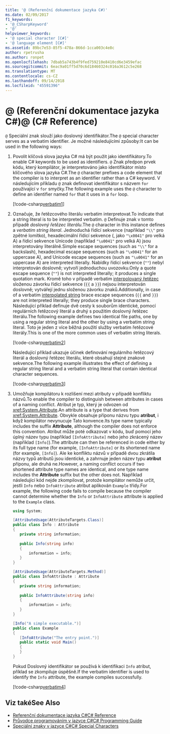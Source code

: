 ```yaml
---
title: '@ (Referenční dokumentace jazyka C#)'
ms.date: 02/09/2017
f1_keywords:
- '@_CSharpKeyword'
- '@'
helpviewer_keywords:
- '@ special character [C#]'
- '@ language element [C#]'
ms.assetid: 89bc7e53-85f5-478a-866d-1cca003c4e8c
author: rpetrusha
ms.author: ronpet
ms.openlocfilehash: 7dbab5a743b4f9fed759210e8410cd6e3459efac
ms.sourcegitcommit: 6eac9a01ff5d70c6d18460324c016a3612c5e268
ms.translationtype: MT
ms.contentlocale: cs-CZ
ms.lasthandoff: 09/14/2018
ms.locfileid: "45591396"
---
```

# <a name="-c-reference"></a><span data-ttu-id="495c0-102">@ (Referenční dokumentace jazyka C#)</span><span class="sxs-lookup"><span data-stu-id="495c0-102">@ (C# Reference)</span></span>

<span data-ttu-id="495c0-103">`@` Speciální znak slouží jako doslovný identifikátor.</span><span class="sxs-lookup"><span data-stu-id="495c0-103">The `@` special character serves as a verbatim identifier.</span></span> <span data-ttu-id="495c0-104">Je možné následujícími způsoby:</span><span class="sxs-lookup"><span data-stu-id="495c0-104">It can be used in the following ways:</span></span>

1. <span data-ttu-id="495c0-105">Povolit klíčová slova jazyka C# má být použit jako identifikátory.</span><span class="sxs-lookup"><span data-stu-id="495c0-105">To enable C# keywords to be used as identifiers.</span></span> <span data-ttu-id="495c0-106">`@` Znak předpon prvek kódu, který kompilátor, je interpretováno jako identifikátor místo klíčového slova jazyka C#.</span><span class="sxs-lookup"><span data-stu-id="495c0-106">The `@` character prefixes a code element that the compiler is to interpret as an identifier rather than a C# keyword.</span></span> <span data-ttu-id="495c0-107">V následujícím příkladu `@` znak definovat identifikátor s názvem `for` používající v `for` smyčky.</span><span class="sxs-lookup"><span data-stu-id="495c0-107">The following example uses the `@` character to define an identifier named `for` that it uses in a `for` loop.</span></span>

   [!code-csharp[verbatim1](../../../../samples/snippets/csharp/language-reference/keywords/verbatim1.cs#1)]

1. <span data-ttu-id="495c0-108">Označuje, že řetězcového literálu verbatim interpretovat.</span><span class="sxs-lookup"><span data-stu-id="495c0-108">To indicate that a string literal is to be interpreted verbatim.</span></span> <span data-ttu-id="495c0-109">`@` Definuje znak v tomto případě *doslovný řetězec literálu*.</span><span class="sxs-lookup"><span data-stu-id="495c0-109">The `@` character in this instance defines a *verbatim string literal*.</span></span> <span data-ttu-id="495c0-110">Jednoduchá řídící sekvence (například `"\\"` pro zpětné lomítko), hexadecimální řídicí sekvence (, jako `"\x0041"` pro velká A) a řídicí sekvence Unicode (například `"\u0041"` pro velká A) jsou interpretovány literálně.</span><span class="sxs-lookup"><span data-stu-id="495c0-110">Simple escape sequences (such as `"\\"` for a backslash), hexadecimal escape sequences (such as `"\x0041"` for an uppercase A), and Unicode escape sequences (such as `"\u0041"` for an uppercase A) are interpreted literally.</span></span> <span data-ttu-id="495c0-111">Nabídky řídicí sekvence (`""`) nebyl interpretován doslovně; vytvoří jednoduchou uvozovku.</span><span class="sxs-lookup"><span data-stu-id="495c0-111">Only a quote escape sequence (`""`) is not interpreted literally; it produces a single quotation mark.</span></span> <span data-ttu-id="495c0-112">Kromě toho v případě verbatim [interpolovaný řetězec](interpolated.md) složenou závorku řídicí sekvence (`{{` a `}}`) nejsou interpretován doslovně; vytvářejí jednu složenou závorku znaků.</span><span class="sxs-lookup"><span data-stu-id="495c0-112">Additionally, in case of a verbatim [interpolated string](interpolated.md) brace escape sequences (`{{` and `}}`) are not interpreted literally; they produce single brace characters.</span></span> <span data-ttu-id="495c0-113">Následující příklad definuje dvě cesty k souborům identické, pomocí regulárních řetězcový literál a druhý s použitím doslovný řetězec literálu.</span><span class="sxs-lookup"><span data-stu-id="495c0-113">The following example defines two identical file paths, one by using a regular string literal and the other by using a verbatim string literal.</span></span> <span data-ttu-id="495c0-114">Toto je jeden z více běžná použití služby verbatim řetězcové literály.</span><span class="sxs-lookup"><span data-stu-id="495c0-114">This is one of the more common uses of verbatim string literals.</span></span>

   [!code-csharp[verbatim2](../../../../samples/snippets/csharp/language-reference/keywords/verbatim1.cs#2)]

   <span data-ttu-id="495c0-115">Následující příklad ukazuje účinek definování regulárního řetězcový literál a doslovný řetězec literálu, které obsahují stejné znakové sekvence.</span><span class="sxs-lookup"><span data-stu-id="495c0-115">The following example illustrates the effect of defining a regular string literal and a verbatim string literal that contain identical character sequences.</span></span>

   [!code-csharp[verbatim3](../../../../samples/snippets/csharp/language-reference/keywords/verbatim1.cs#3)]

1. <span data-ttu-id="495c0-116">Umožňuje kompilátoru k rozlišení mezi atributy v případě konfliktu názvů.</span><span class="sxs-lookup"><span data-stu-id="495c0-116">To enable the compiler to distinguish between attributes in cases of a naming conflict.</span></span> <span data-ttu-id="495c0-117">Atribut je typ, který je odvozen od <xref:System.Attribute>.</span><span class="sxs-lookup"><span data-stu-id="495c0-117">An attribute is a type that derives from <xref:System.Attribute>.</span></span> <span data-ttu-id="495c0-118">Obvykle obsahuje příponu názvu typu **atribut**, i když kompilátor nevynucuje Tato konvence.</span><span class="sxs-lookup"><span data-stu-id="495c0-118">Its type name typically includes the suffix **Attribute**, although the compiler does not enforce this convention.</span></span> <span data-ttu-id="495c0-119">Atribut může poté odkazovat v kódu, buď pomocí jeho úplný název typu (například `[InfoAttribute]` nebo jeho zkrácený název (například `[Info]`).</span><span class="sxs-lookup"><span data-stu-id="495c0-119">The attribute can then be referenced in code either by its full type name (for example, `[InfoAttribute]` or its shortened name (for example, `[Info]`).</span></span> <span data-ttu-id="495c0-120">Ale ke konfliktu názvů v případě dvou zkrátila názvy typů atributů jsou identické, a zahrnuje jeden název typu **atribut** příponu, ale druhá ne.</span><span class="sxs-lookup"><span data-stu-id="495c0-120">However, a naming conflict occurs if two shortened attribute type names are identical, and one type name includes the **Attribute** suffix but the other does not.</span></span> <span data-ttu-id="495c0-121">Například následující kód nejde zkompilovat, protože kompilátor nemůže určit, jestli `Info` nebo `InfoAttribute` atribut aplikován `Example` třídy.</span><span class="sxs-lookup"><span data-stu-id="495c0-121">For example, the following code fails to compile because the compiler cannot determine whether the `Info` or `InfoAttribute` attribute is applied to the `Example` class.</span></span>

   ```csharp
   using System;

   [AttributeUsage(AttributeTargets.Class)]
   public class Info : Attribute
   {
      private string information;
      
      public Info(string info)
      {
          information = info;
      }
   }

   [AttributeUsage(AttributeTargets.Method)]
   public class InfoAttribute : Attribute
   {
      private string information;
      
      public InfoAttribute(string info)
      {
          information = info;
      }
   }

   [Info("A simple executable.")]
   public class Example
   {
      [InfoAttribute("The entry point.")]
      public static void Main()
      {
      }
   }
   ```  

   <span data-ttu-id="495c0-122">Pokud Doslovný identifikátor se používá k identifikaci `Info` atribut, příklad se zkompiluje úspěšně.</span><span class="sxs-lookup"><span data-stu-id="495c0-122">If the verbatim identifier is used to identify the `Info` attribute, the example compiles successfully.</span></span>

   [!code-csharp[verbatim4](../../../../samples/snippets/csharp/language-reference/keywords/verbatim4.cs#1)]

## <a name="see-also"></a><span data-ttu-id="495c0-123">Viz také</span><span class="sxs-lookup"><span data-stu-id="495c0-123">See Also</span></span>

- [<span data-ttu-id="495c0-124">Referenční dokumentace jazyka C#</span><span class="sxs-lookup"><span data-stu-id="495c0-124">C# Reference</span></span>](../../../csharp/language-reference/index.md)  
- [<span data-ttu-id="495c0-125">Průvodce programováním v jazyce C#</span><span class="sxs-lookup"><span data-stu-id="495c0-125">C# Programming Guide</span></span>](../../../csharp/programming-guide/index.md)  
- [<span data-ttu-id="495c0-126">Speciální znaky v jazyce C#</span><span class="sxs-lookup"><span data-stu-id="495c0-126">C# Special Characters</span></span>](../../../csharp/language-reference/tokens/index.md)

